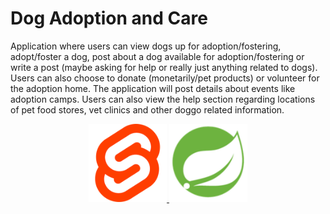# Dog Adoption and Care

Application where users can view dogs up for adoption/fostering, adopt/foster a dog, post about a dog available for adoption/fostering or write a post (maybe asking for help or really just anything related to dogs). Users can also choose to donate (monetarily/pet products) or volunteer for the adoption home. The application will post details about events like adoption camps. Users can also view the help section regarding locations of pet food stores, vet clinics and other doggo related information.

<p align="center">
	<a href="https://svelte.dev/" target="_blank">
		<img src="https://raw.githubusercontent.com/github/explore/42198dc9113595ddd22cc12771bb719c8cf08b67/topics/svelte/svelte.png" width="125">
	</a>
	<a href="https://spring.io/projects/spring-boot" target="_blank">
		<img src="https://raw.githubusercontent.com/github/explore/80688e429a7d4ef2fca1e82350fe8e3517d3494d/topics/spring-boot/spring-boot.png" width="125">
	</a>	
</p>
